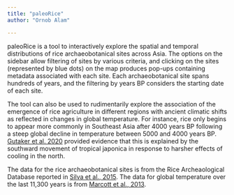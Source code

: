 ```yaml
---
title: "paleoRice"
author: "Ornob Alam"

---
```



paleoRice is a tool to interactively explore the spatial and temporal distributions of rice archaeobotanical sites across Asia. The options on the sidebar allow filtering of sites by various criteria, and clicking on the sites (represented by blue dots) on the map produces pop-ups containing metadata associated with each site. Each archaeobotanical site spans hundreds of years, and the filtering by years BP considers the starting date of each site. 

The tool can also be used to rudimentarily explore the association of the emergence of rice agriculture in different regions with ancient climatic shifts as reflected in changes in global temperature. For instance, rice only begins to appear more commonly in Southeast Asia after 4000 years BP following a steep global decline in temperature between 5000 and 4000 years BP. [Gutaker et al. 2020](https://www.nature.com/articles/s41477-020-0659-6) provided evidence that this is explained by the southward movement of tropical japonica in response to harsher effects of cooling in the north.

The data for the rice archaeobotanical sites is from the Rice Archeaological Database reported in [Silva et al., 2015](https://journals.plos.org/plosone/article?id=10.1371/journal.pone.0137024). The data for global temperature over the last 11,300 years is from [Marcott et al., 2013](https://science.sciencemag.org/content/339/6124/1198.long).

